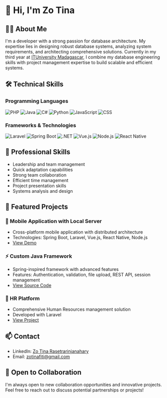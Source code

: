 # 👋 Hi, I'm Zo Tina

## 👨‍💻 About Me
I'm a developer with a strong passion for database architecture. My expertise lies in designing robust database systems, analyzing system requirements, and architecting comprehensive solutions. Currently in my third year at [ITUniversity Madagascar](https://www.ituniversity-mg.com/), I combine my database engineering skills with project management expertise to build scalable and efficient systems.


## 🛠 Technical Skills

### Programming Languages
![PHP](https://img.shields.io/badge/PHP-777BB4?style=for-the-badge&logo=php&logoColor=white)
![Java](https://img.shields.io/badge/Java-ED8B00?style=for-the-badge&logo=java&logoColor=white)
![C#](https://img.shields.io/badge/C%23-239120?style=for-the-badge&logo=c-sharp&logoColor=white)
![Python](https://img.shields.io/badge/Python-3776AB?style=for-the-badge&logo=python&logoColor=white)
![JavaScript](https://img.shields.io/badge/JavaScript-F7DF1E?style=for-the-badge&logo=javascript&logoColor=black)
![CSS](https://img.shields.io/badge/CSS3-1572B6?style=for-the-badge&logo=css3&logoColor=white)

### Frameworks & Technologies
![Laravel](https://img.shields.io/badge/Laravel-FF2D20?style=for-the-badge&logo=laravel&logoColor=white)
![Spring Boot](https://img.shields.io/badge/Spring_Boot-6DB33F?style=for-the-badge&logo=spring-boot&logoColor=white)
![.NET](https://img.shields.io/badge/.NET-5C2D91?style=for-the-badge&logo=.net&logoColor=white)
![Vue.js](https://img.shields.io/badge/Vue.js-35495E?style=for-the-badge&logo=vue.js&logoColor=4FC08D)
![Node.js](https://img.shields.io/badge/Node.js-43853D?style=for-the-badge&logo=node.js&logoColor=white)
![React Native](https://img.shields.io/badge/React_Native-20232A?style=for-the-badge&logo=react&logoColor=61DAFB)

## 💼 Professional Skills
- Leadership and team management
- Quick adaptation capabilities
- Strong team collaboration
- Efficient time management
- Project presentation skills
- Systems analysis and design

## 🌟 Featured Projects

### 📱 Mobile Application with Local Server
- Cross-platform mobile application with distributed architecture
- Technologies: Spring Boot, Laravel, Vue.js, React Native, Node.js
- [View Demo](https://expo.dev/accounts/zotina/projects/MOBILEAPK/builds/fb1ca88e-6062-4b4f-8ee0-fc3f482c485d)

### ⚡ Custom Java Framework
- Spring-inspired framework with advanced features
- Features: Authentication, validation, file upload, REST API, session management
- [View Source Code](https://github.com/zotina/Framework.git)

### 👥 HR Platform
- Comprehensive Human Resources management solution
- Developed with Laravel
- [View Project](https://github.com/zotina/gestion-Rh.git)

## 📫 Contact
- LinkedIn: [Zo Tina Rasetrarinjanahary](https://linkedin.com/in/zo-tina-rasetrarinjanahary-659638272)
- Email: zotinafiti@gmail.com

## 🤝 Open to Collaboration
I'm always open to new collaboration opportunities and innovative projects. Feel free to reach out to discuss potential partnerships or projects!